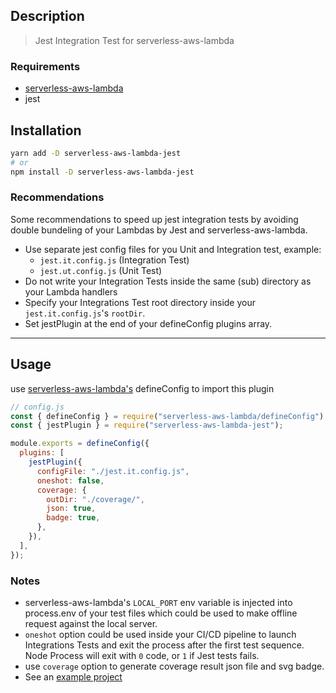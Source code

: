 ## Description

> Jest Integration Test for serverless-aws-lambda

### Requirements

- [serverless-aws-lambda](https://github.com/Inqnuam/serverless-aws-lambda)
- jest

## Installation

```bash
yarn add -D serverless-aws-lambda-jest
# or
npm install -D serverless-aws-lambda-jest
```

### Recommendations

Some recommendations to speed up jest integration tests by avoiding double bundeling of your Lambdas by Jest and serverless-aws-lambda.

- Use separate jest config files for you Unit and Integration test, example:
  - `jest.it.config.js` (Integration Test)
  - `jest.ut.config.js` (Unit Test)
- Do not write your Integration Tests inside the same (sub) directory as your Lambda handlers
- Specify your Integrations Test root directory inside your `jest.it.config.js`'s `rootDir`.
- Set jestPlugin at the end of your defineConfig plugins array.

---

## Usage

use [serverless-aws-lambda's](https://github.com/Inqnuam/serverless-aws-lambda) defineConfig to import this plugin

```js
// config.js
const { defineConfig } = require("serverless-aws-lambda/defineConfig");
const { jestPlugin } = require("serverless-aws-lambda-jest");

module.exports = defineConfig({
  plugins: [
    jestPlugin({
      configFile: "./jest.it.config.js",
      oneshot: false,
      coverage: {
        outDir: "./coverage/",
        json: true,
        badge: true,
      },
    }),
  ],
});
```

### Notes

- serverless-aws-lambda's `LOCAL_PORT` env variable is injected into process.env of your test files which could be used to make offline request against the local server.
- `oneshot` option could be used inside your CI/CD pipeline to launch Integrations Tests and exit the process after the first test sequence. Node Process will exit with `0` code, or `1` if Jest tests fails.
- use `coverage` option to generate coverage result json file and svg badge.
- See an [example project](example)
